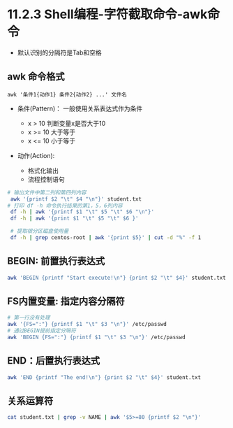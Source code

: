 # 11.2.3 Shell编程-字符截取命令-awk命令
- 默认识别的分隔符是Tab和空格

## awk 命令格式
`awk '条件1{动作1} 条件2{动作2} ...' 文件名`
- 条件(Pattern)：
一般使用关系表达式作为条件
    - x > 10 判断变量x是否大于10
    - x >= 10 大于等于
    - x <= 10 小于等于

- 动作(Action):
    - 格式化输出
    - 流程控制语句
```bash
# 输出文件中第二列和第四列内容
 awk '{printf $2 "\t" $4 "\n"}' student.txt
# 打印 df -h 命令执行结果的第1，5，6列内容
 df -h | awk '{printf $1 "\t" $5 "\t" $6 "\n"}'
 df -h | awk '{print $1 "\t" $5 "\t" $6 }'

 # 提取根分区磁盘使用量
 df -h | grep centos-root | awk '{print $5}' | cut -d "%" -f 1
```

## BEGIN: 前置执行表达式
```bash
awk 'BEGIN {printf "Start execute!\n"} {print $2 "\t" $4}' student.txt
```

## FS内置变量: 指定内容分隔符
```bash
# 第一行没有处理
awk '{FS=":"} {printf $1 "\t" $3 "\n"}' /etc/passwd
# 通过BEGIN提前指定分隔符
awk 'BEGIN {FS=":"} {printf $1 "\t" $3 "\n"}' /etc/passwd
```

## END：后置执行表达式
```bash
awk 'END {printf "The end!\n"} {print $2 "\t" $4}' student.txt
```
## 关系运算符
```bash
cat student.txt | grep -v NAME | awk '$5>=80 {printf $2 "\n"}'
```

